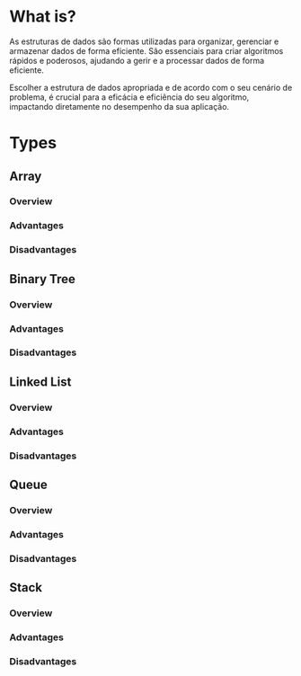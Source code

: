# What is?

As estruturas de dados são formas utilizadas para organizar, gerenciar e armazenar dados de forma eficiente. São essenciais para criar algoritmos rápidos e poderosos, ajudando a gerir e a processar dados de forma eficiente.

Escolher a estrutura de dados apropriada e de acordo com o seu cenário de problema, é crucial para a eficácia e eficiência do seu algoritmo, impactando diretamente no desempenho da sua aplicação.

# Types

## Array

### Overview

### Advantages

### Disadvantages

## Binary Tree

### Overview

### Advantages

### Disadvantages

## Linked List

### Overview

### Advantages

### Disadvantages

## Queue

### Overview

### Advantages

### Disadvantages

## Stack

### Overview

### Advantages

### Disadvantages
